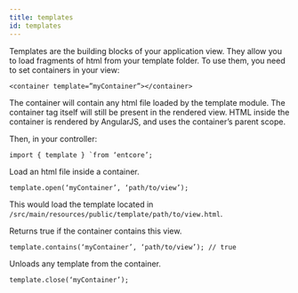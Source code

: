 ```yaml
---
title: templates
id: templates
---
```

Templates are the building blocks of your application view. They allow you to load fragments of html from your template folder. To use them, you need to set containers in your view:

`<container template=”myContainer”></container>`

The container will contain any html file loaded by the template module. The container tag itself will still be present in the rendered view. HTML inside the container is rendered by AngularJS, and uses the container’s parent scope.

Then, in your controller:

`` import { template } `from ‘entcore’; ``

Load an html file inside a container.

`template.open(‘myContainer’, ‘path/to/view’);`

This would load the template located in `/src/main/resources/public/template/path/to/view.html`.

Returns true if the container contains this view.

`template.contains(‘myContainer’, ‘path/to/view’); // true`

Unloads any template from the container.

`template.close(‘myContainer’);`
